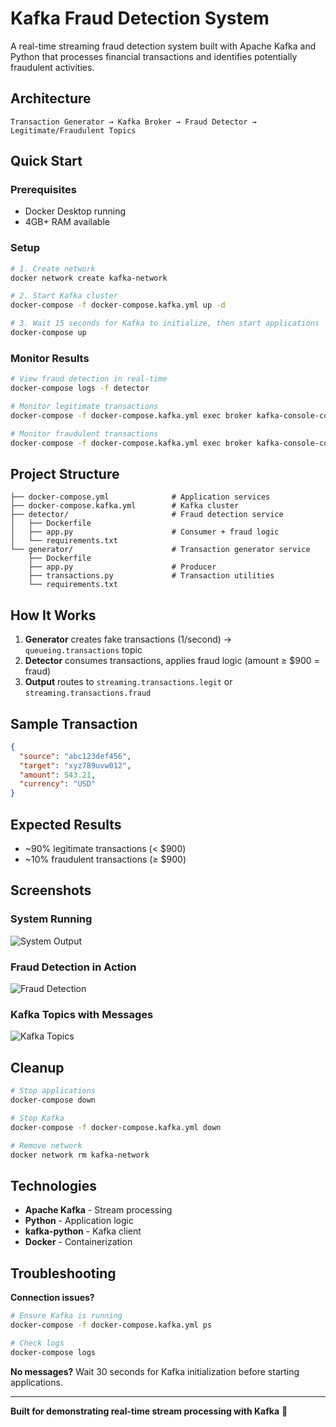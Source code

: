 # **Kafka Fraud Detection System**

A real-time streaming fraud detection system built with Apache Kafka and Python that processes financial transactions and identifies potentially fraudulent activities.

## **Architecture**

```
Transaction Generator → Kafka Broker → Fraud Detector → Legitimate/Fraudulent Topics
```

## **Quick Start**

### **Prerequisites**
- Docker Desktop running
- 4GB+ RAM available

### **Setup**
```bash
# 1. Create network
docker network create kafka-network

# 2. Start Kafka cluster
docker-compose -f docker-compose.kafka.yml up -d

# 3. Wait 15 seconds for Kafka to initialize, then start applications
docker-compose up
```

### **Monitor Results**
```bash
# View fraud detection in real-time
docker-compose logs -f detector

# Monitor legitimate transactions
docker-compose -f docker-compose.kafka.yml exec broker kafka-console-consumer --bootstrap-server localhost:9092 --topic streaming.transactions.legit

# Monitor fraudulent transactions  
docker-compose -f docker-compose.kafka.yml exec broker kafka-console-consumer --bootstrap-server localhost:9092 --topic streaming.transactions.fraud
```

## **Project Structure**
```
├── docker-compose.yml              # Application services
├── docker-compose.kafka.yml        # Kafka cluster
├── detector/                       # Fraud detection service
│   ├── Dockerfile
│   ├── app.py                      # Consumer + fraud logic
│   └── requirements.txt
└── generator/                      # Transaction generator service
    ├── Dockerfile
    ├── app.py                      # Producer
    ├── transactions.py             # Transaction utilities
    └── requirements.txt
```

## **How It Works**

1. **Generator** creates fake transactions (1/second) → `queueing.transactions` topic
2. **Detector** consumes transactions, applies fraud logic (amount ≥ $900 = fraud)
3. **Output** routes to `streaming.transactions.legit` or `streaming.transactions.fraud`

## **Sample Transaction**
```json
{
  "source": "abc123def456",
  "target": "xyz789uvw012", 
  "amount": 543.21,
  "currency": "USD"
}
```

## **Expected Results**
- ~90% legitimate transactions (< $900)
- ~10% fraudulent transactions (≥ $900)

## **Screenshots**

### **System Running**
![System Output](screenshots/system-running.png)

### **Fraud Detection in Action**
![Fraud Detection](screenshots/fraud-detection.png)

### **Kafka Topics with Messages**
![Kafka Topics](screenshots/kafka-topics.png)

## **Cleanup**
```bash
# Stop applications
docker-compose down

# Stop Kafka
docker-compose -f docker-compose.kafka.yml down

# Remove network
docker network rm kafka-network
```

## **Technologies**
- **Apache Kafka** - Stream processing
- **Python** - Application logic  
- **kafka-python** - Kafka client
- **Docker** - Containerization

## **Troubleshooting**

**Connection issues?**
```bash
# Ensure Kafka is running
docker-compose -f docker-compose.kafka.yml ps

# Check logs
docker-compose logs
```

**No messages?** Wait 30 seconds for Kafka initialization before starting applications.

---

**Built for demonstrating real-time stream processing with Kafka** 🚀
